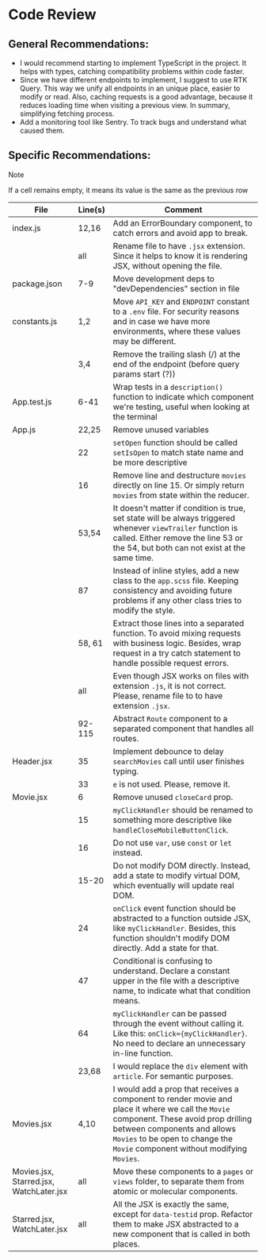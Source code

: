 # Code Review

## General Recommendations:

- I would recommend starting to implement TypeScript in the project. It helps with types, catching compatibility problems within code faster. 
- Since we have different endpoints to implement, I suggest to use RTK Query. This way we unify all endpoints in an unique place, easier to modify or read. Also, caching requests is a good advantage, because it reduces loading time when visiting a previous view. In summary, simplifying fetching process.
- Add a monitoring tool like Sentry. To track bugs and understand what caused them.


## Specific Recommendations:

> [!NOTE]
> If a cell remains empty, it means its value is the same as the previous row

| File | Line(s) | Comment |
| ---- | ------- | ------- |
| index.js | 12,16 | Add an ErrorBoundary component, to catch errors and avoid app to break. |
|          | all   | Rename file to have `.jsx` extension. Since it helps to know it is rendering JSX, without opening the file. |
| package.json | 7-9 | Move development deps to "devDependencies" section in file |
| constants.js | 1,2 | Move `API_KEY` and `ENDPOINT` constant to a `.env` file. For security reasons and in case we have more environments, where these values may be different. |
|              | 3,4 | Remove the trailing slash (/) at the end of the endpoint (before query params start (?))
| App.test.js | 6-41 | Wrap tests in a `description()` function to indicate which component we're testing, useful when looking at the terminal | 
| App.js | 22,25 | Remove unused variables|
|        | 22    | `setOpen` function should be called `setIsOpen` to match state name and be more descriptive |
|        | 16    | Remove line and destructure `movies` directly on line 15. Or simply return `movies` from state within the reducer. |
|        | 53,54 | It doesn't matter if condition is true, set state will be always triggered whenever `viewTrailer` function is called. Either remove the line 53 or the 54, but both can not exist at the same time. |
|        | 87    | Instead of inline styles, add a new class to the `app.scss` file. Keeping consistency and avoiding future problems if any other class tries to modify the style. |
|        | 58, 61 | Extract those lines into a separated function. To avoid mixing requests with business logic. Besides, wrap request in a try catch statement to handle possible request errors. |
|        | all    | Even though JSX works on files with extension `.js`, it is not correct. Please, rename file to to have extension `.jsx`. |
|        | 92-115 | Abstract `Route` component to a separated component that handles all routes. |
| Header.jsx | 35 | Implement debounce to delay `searchMovies` call until user finishes typing. |
|            | 33 | `e` is not used. Please, remove it. |
| Movie.jsx | 6 | Remove unused `closeCard` prop. |
|           | 15 | `myClickHandler` should be renamed to something more descriptive like `handleCloseMobileButtonClick`. |
|           | 16 | Do not use `var`, use `const` or `let` instead. |
|           | 15-20 | Do not modify DOM directly. Instead, add a state to modify virtual DOM, which eventually will update real DOM.
|           | 24 | `onClick` event function should be abstracted to a function outside JSX, like `myClickHandler`. Besides, this function shouldn't modify DOM directly. Add a state for that. |
|           | 47 | Conditional is confusing to understand. Declare a constant upper in the file with a descriptive name, to indicate what that condition means. |
|           | 64 | `myClickHandler` can be passed through the event without calling it. Like this: `onClick={myClickHandler}`. No need to declare an unnecessary in-line function. |
|           | 23,68 | I would replace the `div` element with `article`. For semantic purposes. |
| Movies.jsx | 4,10 | I would add a prop that receives a component to render movie and place it where we call the `Movie` component. These avoid prop drilling between components and allows `Movies` to be open to change the `Movie` component without modifying `Movies`. |
| Movies.jsx, Starred.jsx, WatchLater.jsx | all | Move these components to a `pages` or `views` folder, to separate them from atomic or molecular components. |
| Starred.jsx, WatchLater.jsx | all | All the JSX is exactly the same, except for `data-testid` prop. Refactor them to make JSX abstracted to a new component that is called in both places. |

